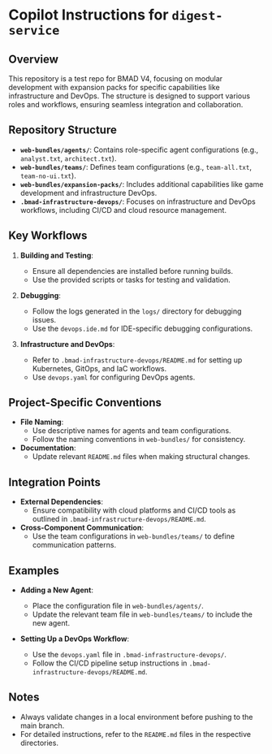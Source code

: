 # Copilot Instructions for `digest-service`

## Overview
This repository is a test repo for BMAD V4, focusing on modular development with expansion packs for specific capabilities like infrastructure and DevOps. The structure is designed to support various roles and workflows, ensuring seamless integration and collaboration.

## Repository Structure
- **`web-bundles/agents/`**: Contains role-specific agent configurations (e.g., `analyst.txt`, `architect.txt`).
- **`web-bundles/teams/`**: Defines team configurations (e.g., `team-all.txt`, `team-no-ui.txt`).
- **`web-bundles/expansion-packs/`**: Includes additional capabilities like game development and infrastructure DevOps.
- **`.bmad-infrastructure-devops/`**: Focuses on infrastructure and DevOps workflows, including CI/CD and cloud resource management.

## Key Workflows
1. **Building and Testing**:
   - Ensure all dependencies are installed before running builds.
   - Use the provided scripts or tasks for testing and validation.

2. **Debugging**:
   - Follow the logs generated in the `logs/` directory for debugging issues.
   - Use the `devops.ide.md` for IDE-specific debugging configurations.

3. **Infrastructure and DevOps**:
   - Refer to `.bmad-infrastructure-devops/README.md` for setting up Kubernetes, GitOps, and IaC workflows.
   - Use `devops.yaml` for configuring DevOps agents.

## Project-Specific Conventions
- **File Naming**:
  - Use descriptive names for agents and team configurations.
  - Follow the naming conventions in `web-bundles/` for consistency.
- **Documentation**:
  - Update relevant `README.md` files when making structural changes.

## Integration Points
- **External Dependencies**:
  - Ensure compatibility with cloud platforms and CI/CD tools as outlined in `.bmad-infrastructure-devops/README.md`.
- **Cross-Component Communication**:
  - Use the team configurations in `web-bundles/teams/` to define communication patterns.

## Examples
- **Adding a New Agent**:
  - Place the configuration file in `web-bundles/agents/`.
  - Update the relevant team file in `web-bundles/teams/` to include the new agent.

- **Setting Up a DevOps Workflow**:
  - Use the `devops.yaml` file in `.bmad-infrastructure-devops/`.
  - Follow the CI/CD pipeline setup instructions in `.bmad-infrastructure-devops/README.md`.

## Notes
- Always validate changes in a local environment before pushing to the main branch.
- For detailed instructions, refer to the `README.md` files in the respective directories.
